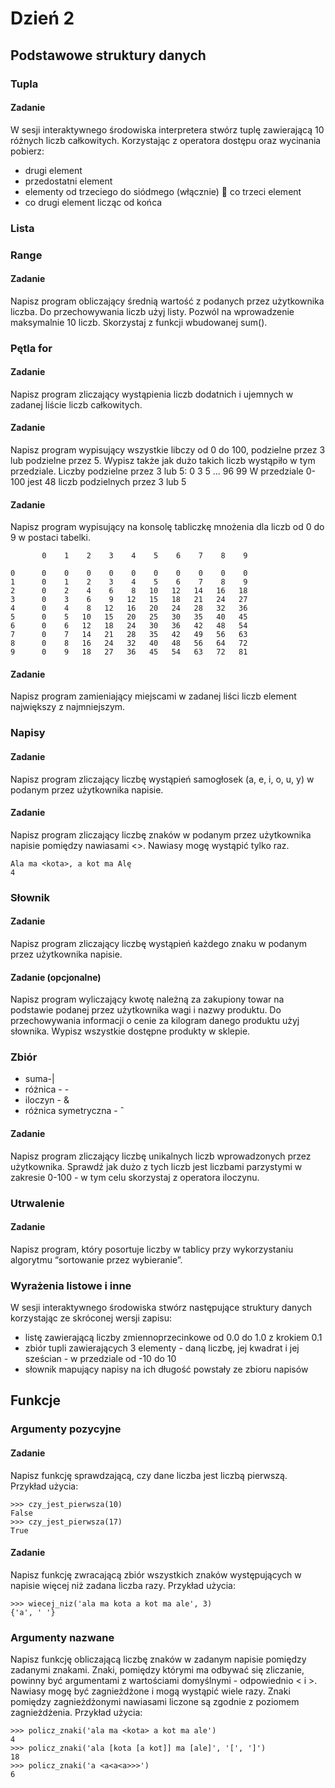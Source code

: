 # Dzień 2

## Podstawowe struktury danych

### Tupla

#### Zadanie

W sesji interaktywnego środowiska interpretera stwórz tuplę zawierającą 10 różnych liczb całkowitych. Korzystając z operatora dostępu oraz wycinania pobierz:
- drugi element
- przedostatni element
- elementy od trzeciego do siódmego (włącznie) 􏰀 co trzeci element
- co drugi element licząc od końca

### Lista

### Range

#### Zadanie

Napisz program obliczający średnią wartość z podanych przez użytkownika liczba. Do przechowywania liczb użyj listy. Pozwól na wprowadzenie maksymalnie 10 liczb.
Skorzystaj z funkcji wbudowanej sum().

### Pętla for

#### Zadanie 

Napisz program zliczający wystąpienia liczb dodatnich i ujemnych w zadanej liście liczb całkowitych.

#### Zadanie

Napisz program wypisujący wszystkie libczy od 0 do 100, podzielne przez 3 lub podzielne przez 5. Wypisz także jak dużo takich liczb wystąpiło w tym przedziale.
Liczby podzielne przez 3 lub 5:
0
3
5 ... 96 99
W przedziale 0-100 jest 48 liczb podzielnych przez
3 lub 5

#### Zadanie 

Napisz program wypisujący na konsolę tabliczkę mnożenia dla liczb od 0 do 9 w postaci tabelki.

           0    1    2    3    4    5    6    7    8    9
    
    0      0    0    0    0    0    0    0    0    0    0
    1      0    1    2    3    4    5    6    7    8    9
    2      0    2    4    6    8   10   12   14   16   18
    3      0    3    6    9   12   15   18   21   24   27
    4      0    4    8   12   16   20   24   28   32   36
    5      0    5   10   15   20   25   30   35   40   45
    6      0    6   12   18   24   30   36   42   48   54
    7      0    7   14   21   28   35   42   49   56   63
    8      0    8   16   24   32   40   48   56   64   72
    9      0    9   18   27   36   45   54   63   72   81

#### Zadanie

Napisz program zamieniający miejscami w zadanej liści liczb element największy z najmniejszym.

### Napisy

#### Zadanie

Napisz program zliczający liczbę wystąpień samogłosek (a, e, i, o, u, y) w podanym przez użytkownika napisie.

#### Zadanie

Napisz program zliczający liczbę znaków w podanym przez użytkownika napisie pomiędzy nawiasami <>. Nawiasy mogę wystąpić tylko raz.

    Ala ma <kota>, a kot ma Alę
    4

### Słownik

#### Zadanie

Napisz program zliczający liczbę wystąpień każdego znaku w podanym przez użytkownika napisie.

#### Zadanie (opcjonalne)

Napisz program wyliczający kwotę należną za zakupiony towar na podstawie podanej przez użytkownika wagi i nazwy produktu. Do przechowywania informacji o cenie za kilogram danego produktu użyj słownika. Wypisz wszystkie dostępne produkty w sklepie.

### Zbiór

- suma-|
- różnica - -
- iloczyn - &
- różnica symetryczna - ˆ

#### Zadanie

Napisz program zliczający liczbę unikalnych liczb wprowadzonych przez użytkownika. Sprawdź jak dużo z tych liczb jest liczbami parzystymi w zakresie 0-100 - w tym celu skorzystaj z operatora iloczynu.

### Utrwalenie

#### Zadanie

Napisz program, który posortuje liczby w tablicy przy wykorzystaniu algorytmu “sortowanie przez wybieranie”.

### Wyrażenia listowe i inne

W sesji interaktywnego środowiska stwórz następujące struktury danych korzystając ze skróconej wersji zapisu:
- listę zawierającą liczby zmiennoprzecinkowe od 0.0 do 1.0 z krokiem 0.1
- zbiór tupli zawierających 3 elementy - daną liczbę, jej kwadrat i jej sześcian - w przedziale od -10 do 10
- słownik mapujący napisy na ich długość powstały ze zbioru napisów

## Funkcje

### Argumenty pozycyjne

#### Zadanie

Napisz funkcję sprawdzającą, czy dane liczba jest liczbą pierwszą. Przykład użycia:

    >>> czy_jest_pierwsza(10)
    False
    >>> czy_jest_pierwsza(17)
    True

#### Zadanie

Napisz funkcję zwracającą zbiór wszystkich znaków występujących w napisie więcej niż zadana liczba razy.
Przykład użycia:

    >>> wiecej_niz('ala ma kota a kot ma ale', 3)
    {'a', ' '}

### Argumenty nazwane

Napisz funkcję obliczającą liczbę znaków w zadanym napisie pomiędzy zadanymi znakami. Znaki, pomiędzy którymi ma odbywać się zliczanie, powinny być argumentami z wartościami domyślnymi - odpowiednio < i >. Nawiasy mogę być zagnieżdżone i mogą wystąpić wiele razy. Znaki pomiędzy zagnieżdżonymi nawiasami liczone są zgodnie z poziomem zagnieżdżenia.
Przykład użycia:

    >>> policz_znaki('ala ma <kota> a kot ma ale')
    4
    >>> policz_znaki('ala [kota [a kot]] ma [ale]', '[', ']')
    18
    >>> policz_znaki('a <a<a<a>>>')
    6

